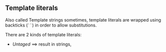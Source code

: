 ## Template literals

Also called Template strings sometimes, template literals are wrapped using backticks (<code>``</code>) in order to allow substitutions. 

There are 2 kinds of template literals:

- _Untaged_ ==> result in strings, 

